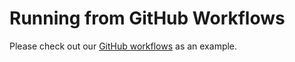 # Running from GitHub Workflows

Please check out our [GitHub workflows](https://github.com/radxa-repo/bsp/tree/main/.github/workflows) as an example.
